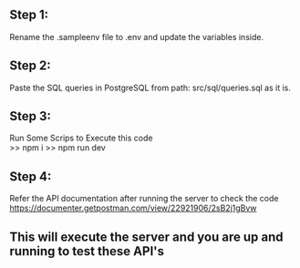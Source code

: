 ## Step 1: 
Rename the .sampleenv file to .env and update the variables inside.

## Step 2: 
Paste the SQL queries in PostgreSQL from path: src/sql/queries.sql as it is.

## Step 3: 
Run Some Scrips to Execute this code  
    >> npm i
    >> npm run dev

## Step 4: 
Refer the API documentation after running the server to check the code
https://documenter.getpostman.com/view/22921906/2sB2j1gBvw


## This will execute the server and you are up and running to test these API's ##